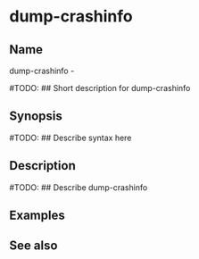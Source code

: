 

# dump-crashinfo


## Name
dump-crashinfo - 

#TODO: ## Short description for dump-crashinfo

## Synopsis
#TODO: ## Describe syntax here

## Description
#TODO: ## Describe dump-crashinfo

## Examples

## See also

